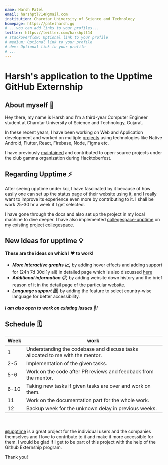 ```yaml
---
name: Harsh Patel
email: harshptl714@gmail.com
institution: Charotar University of Science and Technology
homepage: https://patelharsh.gq
# ...you can add links to your profiles...
twitter: https://twitter.com/harshptl14
# stackoverflow: Optional link to your profile
# medium: Optional link to your profile
# dev: Optional link to your profile
# ...
---
```


# Harsh's application to the Upptime GitHub Externship

## About myself :construction_worker:
Hey there, my name is Harsh and I'm a third-year Computer Engineer student at Charotar University of Science and Technology, Gujarat.

In these recent years, I have been working on Web and Application development and worked on multiple [projects](https://patelharsh.gq) using technologies like Native Android, Flutter, React, Firebase, Node,
Figma etc.

I have previously [maintained](https://github.com/clubgamma/RiddlesWorld) and contributed to open-source projects under the club gamma organization during Hacktoberfest.

## Regarding Upptime :zap:

After seeing upptime under koj, I have fascinated by it because of how easily one can set up the status page of their website using it, and I really want to improve its experience even more
by contributing to it. I shall be work 25-30 hr a week if I get selected.

I have gone through the docs and also set up the project in my local machine to dive deeper. I have also implemented 
[collegespace-upptime](https://harshptl14.github.io/collegespace-upptime/) on my existing project [collegespace](https://github.com/harshptl14/collegespace/).

## New Ideas for upptime :bulb:

#### These are the ideas on which I ❤ to work!
- ***More Interactive graphs 📈,*** by adding hover effects and adding support for (24h 7d 30d 1y all) in detailed page which is also discussed [here](https://github.com/upptime/upptime/issues/264)
- ***Additional information 📋,*** by adding website down history and the brief reason of it in the detail page of the particular website.
- ***Language support 🈶,*** by adding the feature to select country-wise language for better accessibility. 
#### _I am also open to work on existing Issues 🚨!_

## Schedule 🗓

| Week        |    work                                                                        |
| ----------- | -------------------------------------------------------------------------------|
|     1       | Understanding the codebase and discuss tasks allocated to me with the mentor.  |
|     2-5     | Implementation of the given tasks.                                              |
|     5-6     | Work on the code after PR reviews and feedback from the mentor.                |
|     6-10    |Taking new tasks if given tasks are over and work on them.                      |
|     11      | Work on the documentation part for the whole work.                             |
|     12      |Backup week for the unknown delay in previous weeks.                            |

\
\
[@upptime](https://github.com/upptime/upptime) is a great project for the individual users and the companies themselves and I love to contribute to it and make it more accessible for them.
I would be glad if I get to be part of this project with the help of the Github Externship program.

Thank you!
